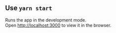 ## Use `yarn start`
Runs the app in the development mode.<br />
Open [http://localhost:3000](http://localhost:3000) to view it in the browser.